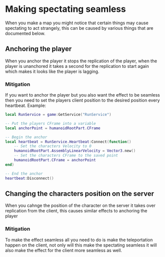 # Making spectating seamless
When you make a map you might notice that certain things may cause spectating to act strangely, this can be caused by various things that are documented below.

## Anchoring the player
When you anchor the player it stops the replication of the player, when the player is unanchored it takes a second for the replication to start again which makes it looks like the player is lagging.
### Mitigation
If you want to anchor the player but you also want the effect to be seamless then you need to set the players client position to the desired position every heartbeat.
Example:
```lua
local RunService = game:GetService("RunService")

-- Put the players CFrame into a variable
local anchorPoint = humanoidRootPart.CFrame

-- Begin the anchor
local heartbeat = RunService.Heartbeat:Connect(function()
    -- Set the characters Velocity to 0
	humanoidRootPart.AssemblyLinearVelocity = Vector3.new()
    -- Set the characters CFrame to the saved point
	humanoidRootPart.CFrame = anchorPoint
end)

-- End the anchor
heartbeat:Disconnect()
```

## Changing the characters position on the server
When you cahnge the position of the character on the server it takes over replication from the client, this causes similar effects to anchoring the player

### Mitigation
To make the effect seamless all you need to do is make the teleportation happen on the client, not only will this make the spectating seamless it will also make the effect for the client more seamless as well.